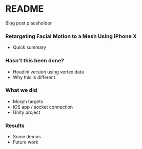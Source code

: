 # README #

Blog post placeholder

### Retargeting Facial Motion to a Mesh Using iPhone X ###

* Quick summary

### Hasn't this been done? ###

* Houdini version using vertex data
* Why this is different

### What we did ###

* Morph targets
* iOS app / socket connection
* Unity project

### Results ###

* Some demos
* Future work
